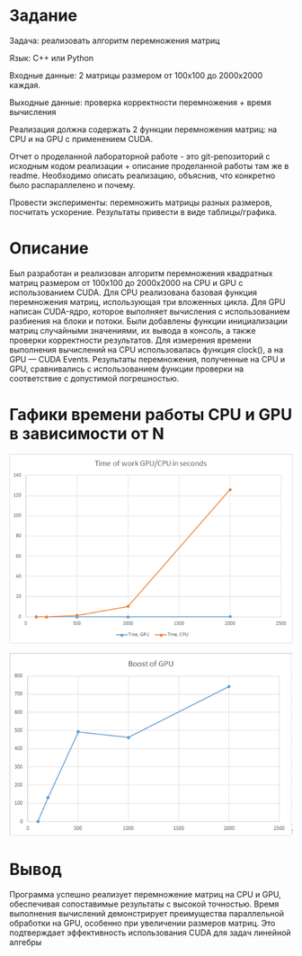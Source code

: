 # Задание

Задача: реализовать алгоритм перемножения матриц

Язык: C++ или Python

Входные данные: 2 матрицы размером от 100х100 до 2000х2000 каждая.

Выходные данные: проверка корректности перемножения + время вычисления

Реализация должна содержать 2 функции перемножения матриц: на CPU и на GPU с применением CUDA.

Отчет о проделанной лабораторной работе - это git-репозиторий с исходным кодом реализации + описание проделанной работы там же в readme.
Необходимо описать реализацию, объяснив, что конкретно было распараллелено и почему.

Провести эксперименты: перемножить матрицы разных размеров, посчитать ускорение. Результаты привести в виде таблицы/графика.

# Описание 
Был разработан и реализован алгоритм перемножения квадратных матриц размером от 100х100 до 2000х2000 на CPU и GPU с использованием CUDA.
Для CPU реализована базовая функция перемножения матриц,
использующая три вложенных цикла. Для GPU написан CUDA-ядро, которое выполняет вычисления с использованием разбиения на блоки и потоки.
Были добавлены функции инициализации матриц случайными значениями, их вывода в консоль, а также проверки корректности результатов.
Для измерения времени выполнения вычислений на CPU использовалась функция clock(), а на GPU — CUDA Events. Результаты перемножения, полученные на CPU и GPU,
сравнивались с использованием функции проверки на соответствие с допустимой погрешностью.

# Гафики времени работы CPU и GPU в зависимости от N

![Image alt](https://github.com/LinkN0W/SU-HPC-Fall-2024/raw/main/matmult/time.png)

![Image alt](https://github.com/LinkN0W/SU-HPC-Fall-2024/raw/main/matmult/boost.png)

# Вывод
Программа успешно реализует перемножение матриц на CPU и GPU, обеспечивая сопоставимые результаты с высокой точностью.
Время выполнения вычислений демонстрирует преимущества параллельной обработки на GPU, особенно при увеличении размеров матриц.
Это подтверждает эффективность использования CUDA для задач линейной алгебры

